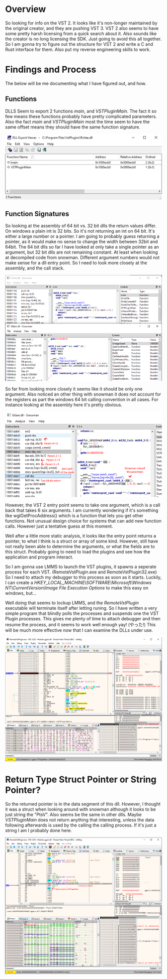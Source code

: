 # Overview
So looking for info on the VST 2. It looks like it's non-longer maintained by the original creator, and they are pushing VST 3. VST 2 also seems to have some pretty harsh licensing from a quick search about it. Also sounds like the creator is no long licensing the SDK. Just going to avoid this all together. So I am gonna try to figure out the structure for VST 2 and write a C and Rust interface for them. Also put my reverse engineering skills to work.

# Findings and Process
The below will be me documenting what I have figured out, and how.

## Functions
DLLS Seem to export 2 functions *main*, and *VSTPluginMain*. The fact it so few means these functions probably have pretty complicated parameters. Also the fact *main* and *VSTPluginMain* most the time seem to have the same offset means they should have the same function signature.

![VST 2 Functions](./images/funcs.png)

## Function Signatures
So looking at the assembly of 64 bit vs. 32 bit dlls the return values differ. On windows a plain int is 32 bits. So it's not returning an int on 64 bit. It's either a large number or a pointer. I am going to probably guess returning a pointer, as it would make no sense to change the width between 32bit and 64bit. The 64 bit dlls so far I have looked at only take a single pointer as an argument, but 32 bit dlls are not remaining constant. At least when looking at decompiled code from snowman. Different argument numbers would not make sense for a dll entry point. So I need to look more closely at the assembly, and the call stack.

![VST 2 Main](./images/funcs2.png)

So far from looking more closely it seems like it should be only one argument. Also noticed an other thing with snowman it does not account for the registers as part the windows 64 bit calling convention in all cases. For instance looking at the assembly here it's pretty obvious.

![Snowman Fail](./images/funcs3.png)

However, the VST 2 entry point seems to take one argument, which is a call back that takes 6 six arguments. I am currently wondering if it's something like wglGetProcAddress() which is a function that lets you get other functions. Not unusual design choice for systems that can add new function calls. However just a tentative guess at this moment.

Well after a little more static analysis, it looks like the entry point returns a pointer, to what I think is a struct or array of some kind. However, still have not really been able to determine the arguments, or what the fields are to this struct. Probably going to need to load the plugins and see how the application and program interact.

So I am gonna use LMMS to launch the VST plugins, it spawns a seperate process for each VST. (RemoteVstPlugin.exe and RemoteVstPlugin32.exe) So I need to attach my debugger to this process as soon as it starts. Luckily, I can create a *HKEY_LOCAL_MACHINE\SOFTWARE\Microsoft\Windows NT\CurrentVersion\Image File Execution Options* to make this easy on windows, but...

Well doing that seems to lockup LMMS, and the *RemoteVstPlugin* executable will terminate itself after letting runing. So I have written a very simple program that blindly polls the processes and suspends one the VST Plugin processes. This gives me plenty of time to attach debugger and then resume the process, and it seems to work well enough yay! (やった!) This will be much more effective now that I can examine the DLLs under use.

![Debugger Success](./images/debugger.png)

# Return Type Struct Pointer or String Pointer?

So the returned pointer is in the data segment of this dll. However, I thought it was a struct when looking around with snowman although it looks to be just string the "PtsV". Also seems be the same in other dlls. Maybe *VSTPluginMain* does not return anything that interesting, unless the data following afterwards is used by the calling the calling process. If it's just a string I am I probably done here.

![just a string?](./images/string.png)
